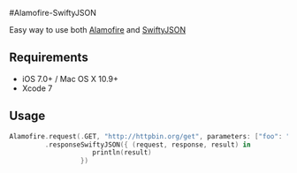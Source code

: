 #Alamofire-SwiftyJSON

Easy way to use both [Alamofire](https://github.com/Alamofire/Alamofire) and [SwiftyJSON](https://github.com/SwiftyJSON/SwiftyJSON)

## Requirements

- iOS 7.0+ / Mac OS X 10.9+
- Xcode 7

## Usage

```swift
Alamofire.request(.GET, "http://httpbin.org/get", parameters: ["foo": "bar"])
         .responseSwiftyJSON({ (request, response, result) in
                     println(result)
                  })

```
